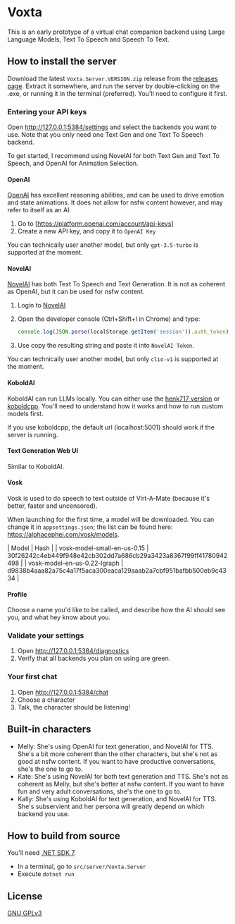 # Voxta

This is an early prototype of a virtual chat companion backend using Large Language Models, Text To Speech and Speech To Text.

## How to install the server

Download the latest `Voxta.Server.VERSION.zip` release from the [releases page](https://github.com/voxta-ai/voxta-server/releases/). Extract it somewhere, and run the server by double-clicking on the .exe, or running it in the terminal (preferred). You'll need to configure it first.

### Entering your API keys

Open <http://127.0.0.1:5384/settings> and select the backends you want to use. Note that you only need one Text Gen and one Text To Speech backend.

To get started, I recommend using NovelAI for both Text Gen and Text To Speech, and OpenAI for Animation Selection.

#### OpenAI

[OpenAI](https://openai.com/) has excellent reasoning abilities, and can be used to drive emotion and state animations. It does not allow for nsfw content however, and may refer to itself as an AI.

1. Go to [https://platform.openai.com/account/api-keys]
2. Create a new API key, and copy it to `OpenAI Key`

You can technically user another model, but only `gpt-3.5-turbo` is supported at the moment.

#### NovelAI

[NovelAI](https://novelai.net/) has both Text To Speech and Text Generation. It is not as coherent as OpenAI, but it can be used for nsfw content.

1. Login to [NovelAI](https://novelai.net/)
2. Open the developer console (Ctrl+Shift+I in Chrome) and type:

   ```js
   console.log(JSON.parse(localStorage.getItem('session')).auth_token)
   ```

3. Use copy the resulting string and paste it into `NovelAI Token`.

You can technically user another model, but only `clio-v1` is supported at the moment.

#### KoboldAI

KoboldAI can run LLMs locally. You can either use the [henk717 version](https://github.com/henk717/KoboldAI) or [koboldcpp](https://github.com/LostRuins/koboldcpp). You'll need to understand how it works and how to run custom models first.

If you use koboldcpp, the default url (localhost:5001) should work if the server is running.

#### Text Generation Web UI

Similar to KoboldAI.

#### Vosk

Vosk is used to do speech to text outside of Virt-A-Mate (because it's better, faster and uncensored).

When launching for the first time, a model will be downloaded. You can change it in `appsettings.json`; the list can be found here: <https://alphacephei.com/vosk/models>.

| Model                        | Hash                                                             |
| vosk-model-small-en-us-0.15  | 30f26242c4eb449f948e42cb302dd7a686cb29a3423a8367f99ff41780942498 |
| vosk-model-en-us-0.22-lgraph | d9838b4aaa82a75c4a17f5aca300eaca129aaab2a7cbf951bafbb500eb9c4334 |

#### Profile

Choose a name you'd like to be called, and describe how the AI should see you, and what hey know about you.

### Validate your settings

1. Open <http://127.0.0.1:5384/diagnostics>
2. Verify that all backends you plan on using are green.

### Your first chat

1. Open <http://127.0.0.1:5384/chat>
2. Choose a character
3. Talk, the character should be listening!

## Built-in characters

- Melly: She's using OpenAI for text generation, and NovelAI for TTS. She's a bit more coherent than the other characters, but she's not as good at nsfw content. If you want to have productive conversations, she's the one to go to.
- Kate: She's using NovelAI for both text generation and TTS. She's not as coherent as Melly, but she's better at nsfw content. If you want to have fun and very adult conversations, she's the one to go to.
- Kally: She's using KoboldAI for text generation, and NovelAI for TTS. She's subservient and her persona will greatly depend on which backend you use.

## How to build from source

You'll need [.NET SDK 7](https://dotnet.microsoft.com/en-us/download/dotnet/7.0).

- In a terminal, go to `src/server/Voxta.Server`
- Execute `dotnet run`

## License

[GNU GPLv3](LICENSE.md)
